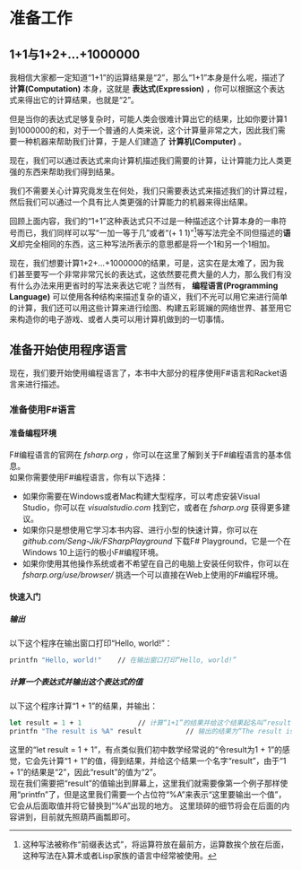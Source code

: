 #  准备工作

## 1+1与1+2+...+1000000
我相信大家都一定知道“1+1”的运算结果是“2”，那么“1+1”本身是什么呢，描述了  **计算(Computation)** 本身，这就是 **表达式(Expression)** ，你可以根据这个表达式来得出它的计算结果，也就是“2”。   

但是当你的表达式足够复杂时，可能人类会很难计算出它的结果，比如你要计算1到1000000的和，对于一个普通的人类来说，这个计算量非常之大，因此我们需要一种机器来帮助我们计算，于是人们建造了 **计算机(Computer)** 。    

现在，我们可以通过表达式来向计算机描述我们需要的计算，让计算能力比人类更强的东西来帮助我们得到结果。    

我们不需要关心计算究竟发生在何处，我们只需要表达式来描述我们的计算过程，然后我们可以通过一个具有比人类更强的计算能力的机器来得出结果。    

回顾上面内容，我们的“1+1”这种表达式只不过是一种描述这个计算本身的一串符号而已，我们同样可以写“一加一等于几”或者“(+ 1 1)”[^lisp_expression]等写法完全不同但描述的**语义**却完全相同的东西，这三种写法所表示的意思都是将一个1和另一个1相加。   
[^lisp_expression]: 这种写法被称作“前缀表达式”，将运算符放在最前方，运算数挨个放在后面，这种写法在λ算术或者Lisp家族的语言中经常被使用。

现在，我们想要计算1+2+...+1000000的结果，可是，这实在是太难了，因为我们甚至要写一个非常非常冗长的表达式，这依然要花费大量的人力，那么我们有没有什么办法来用更省时的写法来表达它呢？当然有， **编程语言(Programming Language)** 可以使用各种结构来描述复杂的语义，我们不光可以用它来进行简单的计算，我们还可以用这些计算来进行绘图、构建五彩斑斓的网络世界、甚至用它来构造你的电子游戏、或者人类可以用计算机做到的一切事情。

## 准备开始使用程序语言
现在，我们要开始使用编程语言了，本书中大部分的程序使用F#语言和Racket语言来进行描述。

### 准备使用F#语言

#### 准备编程环境
F#编程语言的官网在 _fsharp.org_ ，你可以在这里了解到关于F#编程语言的基本信息。    
如果你需要使用F#编程语言，你有以下选择：
* 如果你需要在Windows或者Mac构建大型程序，可以考虑安装Visual Studio，你可以在 _visualstudio.com_ 找到它，或者在 _fsharp.org_ 获得更多建议。
* 如果你只是想使用它学习本书内容、进行小型的快速计算，你可以在 _github.com/Seng-Jik/FSharpPlayground_ 下载F# Playground，它是一个在Windows 10上运行的极小F#编程环境。
* 如果你使用其他操作系统或者不希望在自己的电脑上安装任何软件，你可以在 _fsharp.org/use/browser/_ 挑选一个可以直接在Web上使用的F#编程环境。

#### 快速入门

##### 输出
以下这个程序在输出窗口打印“Hello, world!”：
```fsharp
printfn "Hello, world!"    // 在输出窗口打印“Hello, world!”
```

##### 计算一个表达式并输出这个表达式的值
以下这个程序计算“1 + 1”的结果，并输出：
```fsharp
let result = 1 + 1				// 计算“1+1”的结果并给这个结果起名叫“result”
printfn "The result is %A" result			// 输出的结果为“The result is 2”
```
这里的“let result = 1 + 1”，有点类似我们初中数学经常说的“令result为1 + 1”的感觉，它会先计算“1 + 1”的值，得到结果，并给这个结果一个名字“result”，由于“1 + 1”的结果是“2”，因此“result”的值为“2”。    
现在我们需要把“result”的值输出到屏幕上，这里我们就需要像第一个例子那样使用“printfn”了，但是这里我们需要一个占位符“%A”来表示“这里要输出一个值”，它会从后面取值并将它替换到“%A”出现的地方。
这里琐碎的细节将会在后面的内容讲到，目前就先照葫芦画瓢即可。
